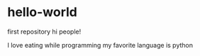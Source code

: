 # hello-world
first repository
hi people!

I love eating while programming
my favorite language is python
